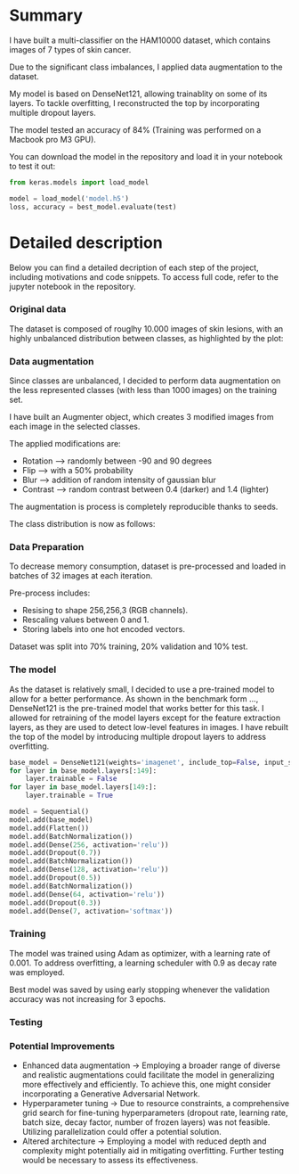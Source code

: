 # Summary
I have built a multi-classifier on the HAM10000 dataset, which contains images of 7 types of skin cancer.  

Due to the significant class imbalances, I applied data augmentation to the dataset.  

My model is based on DenseNet121, allowing trainablity on some of its layers. To tackle overfitting, I reconstructed the top by incorporating multiple dropout layers.  

The model tested an accuracy of 84% 
(Training was performed on a Macbook pro M3 GPU).  

You can download the model in the repository and load it in your notebook to test it out:

```python
from keras.models import load_model

model = load_model('model.h5')
loss, accuracy = best_model.evaluate(test)
```


# Detailed description
Below you can find a detailed decription of each step of the project, including motivations and code snippets.
To access full code, refer to the jupyter notebook in the repository.

### Original data
The dataset is composed of rouglhy 10.000 images of skin lesions, with an highly unbalanced distribution between classes, as highlighted by the plot:  






### Data augmentation
Since classes are unbalanced, I decided to perform data augmentation on the less represented classes (with less than 1000 images) on the training set.  

I have built an Augmenter object, which creates 3 modified images from each image in the selected classes.  

The applied modifications are:
- Rotation --> randomly between -90 and 90 degrees
- Flip --> with a 50% probability
- Blur --> addition of random intensity of gaussian blur
- Contrast --> random contrast between 0.4 (darker) and 1.4 (lighter)

The augmentation is process is completely reproducible thanks to seeds.

The class distribution is now as follows:



### Data Preparation
To decrease memory consumption, dataset is pre-processed and loaded in batches of 32 images at each iteration.  

Pre-process includes:
- Resising to shape 256,256,3 (RGB channels).
- Rescaling values between 0 and 1.
- Storing labels into one hot encoded vectors.

Dataset was split into 70% training, 20% validation and 10% test.

### The model
As the dataset is relatively small, I decided to use a pre-trained model to allow for a better performance. As shown in the benchmark form ..., DenseNet121 is the pre-trained model that works better for this task. I allowed for retraining of the model layers except for the feature extraction layers, as they are used to detect low-level features in images. I have rebuilt the top of the model by introducing multiple dropout layers to address overfitting.

```python
base_model = DenseNet121(weights='imagenet', include_top=False, input_shape=(256, 256, 3))
for layer in base_model.layers[:149]:
    layer.trainable = False
for layer in base_model.layers[149:]:
    layer.trainable = True

model = Sequential()
model.add(base_model)
model.add(Flatten())
model.add(BatchNormalization())
model.add(Dense(256, activation='relu'))
model.add(Dropout(0.7))
model.add(BatchNormalization())
model.add(Dense(128, activation='relu'))
model.add(Dropout(0.5))
model.add(BatchNormalization())
model.add(Dense(64, activation='relu'))
model.add(Dropout(0.3))
model.add(Dense(7, activation='softmax'))
```

### Training

The model was trained using Adam as optimizer, with a learning rate of 0.001. To address overfitting, a learning scheduler with 0.9 as decay rate was employed.

Best model was saved by using early stopping whenever the validation accuracy was not increasing for 3 epochs.


### Testing

### Potential Improvements

- Enhanced data augmentation -> Employing a broader range of diverse and realistic augmentations could facilitate the model in generalizing more effectively and efficiently. To achieve this, one might consider incorporating a Generative Adversarial Network.
- Hyperparameter tuning -> Due to resource constraints, a comprehensive grid search for fine-tuning hyperparameters (dropout rate, learning rate, batch size, decay factor, number of frozen layers) was not feasible. Utilizing parallelization could offer a potential solution.
- Altered architecture -> Employing a model with reduced depth and complexity might potentially aid in mitigating overfitting. Further testing would be necessary to assess its effectiveness.

